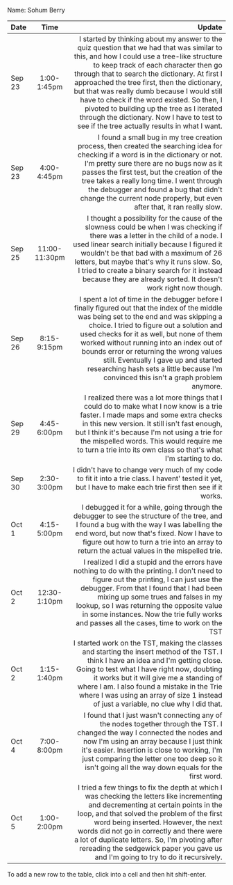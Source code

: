 Name: Sohum Berry

| Date   |     Time      |                                                                                                                                                                                                                                                                                                                                                                                                                                                                                                                         Update |
|:-------|:-------------:|-------------------------------------------------------------------------------------------------------------------------------------------------------------------------------------------------------------------------------------------------------------------------------------------------------------------------------------------------------------------------------------------------------------------------------------------------------------------------------------------------------------------------------:|
| Sep 23 |  1:00-1:45pm  | I started by thinking about my answer to the quiz question that we had that was similar to this, and how I could use a tree-like structure to keep track of each character then go through that to search the dictionary. At first I approached the tree first, then the dictionary, but that was really dumb because I would still have to check if the word existed. So then, I pivoted to building up the tree as I iterated through the dictionary. Now I have to test to see if the tree actually results in what I want. |
| Sep 23 |  4:00-4:45pm  |                                                                                                                              I found a small bug in my tree creation process, then created the searching idea for checking if a word is in the dictionary or not. I'm pretty sure there are no bugs now as it passes the first test, but the creation of the tree takes a really long time. I went through the debugger and found a bug that didn't change the current node properly, but even after that, it ran really slow. |
| Sep 25 | 11:00-11:30pm |                                                                                                                             I thought a possibility for the cause of the slowness could be when I was checking if there was a letter in the child of a node. I used linear search initially because I figured it wouldn't be that bad with a maximum of 26 letters, but maybe that's why it runs slow. So, I tried to create a binary search for it instead because they are already sorted. It doesn't work right now though. |
| Sep 26 |  8:15-9:15pm  |                                                                  I spent a lot of time in the debugger before I finally figured out that the index of the middle was being set to the end and was skipping a choice. I tried to figure out a solution and used checks for it as well, but none of them worked without running into an index out of bounds error or returning the wrong values still. Eventually I gave up and started researching hash sets a little because I'm convinced this isn't a graph problem anymore. |
| Sep 29 |  4:45-6:00pm  |                                                                                                                                                                          I realized there was a lot more things that I could do to make what I now know is a trie faster. I made maps and some extra checks in this new version. It still isn't fast enough, but I think it's because I'm not using a trie for the mispelled words. This would require me to turn a trie into its own class so that's what I'm starting to do. |
| Sep 30 |  2:30-3:00pm  |                                                                                                                                                                                                                                                                                                                                                                    I didn't have to change very much of my code to fit it into a trie class. I havent' tested it yet, but I have to make each trie first then see if it works. |
| Oct 1  |  4:15-5:00pm  |                                                                                                                                                                                                                                        I debugged it for a while, going through the debugger to see the structure of the tree, and I found a bug with the way I was labelling the end word, but now that's fixed. Now I have to figure out how to turn a trie into an array to return the actual values in the mispelled trie. |
| Oct 2  | 12:30-1:10pm  |                                                                                                                                                       I realized I did a stupid and the errors have nothing to do with the printing. I don't need to figure out the printing, I can just use the debugger. From that I found that I had been mixing up some trues and falses in my lookup, so I was returning the opposite value in some instances. Now the trie fully works and passes all the cases, time to work on the TST |
| Oct 2  |  1:15-1:40pm  |                                                                                                                                                        I started work on the TST, making the classes and starting the insert method of the TST. I think I have an idea and I'm getting close. Going to test what I have right now, doubting it works but it will give me a standing of where I am. I also found a mistake in the Trie where I was using an array of size 1 instead of just a variable, no clue why I did that. |
| Oct 4  |  7:00-8:00pm  |                                                                                                                                                                                                  I found that I just wasn't connecting any of the nodes together through the TST. I changed the way I connected the nodes and now I'm using an array because I just think it's easier. Insertion is close to working, I'm just comparing the letter one too deep so it isn't going all the way down equals for the first word. |
| Oct 5  |  1:00-2:00pm  |                                                                                                               I tried a few things to fix the depth at which I was checking the letters like incrementing and decrementing at certain points in the loop, and that solved the problem of the first word being inserted. However, the next words did not go in correctly and there were a lot of duplicate letters. So, I'm pivoting after rereading the sedgewick paper you gave us and I'm going to try to do it recursively. |


To add a new row to the table, click into a cell and then hit shift-enter.